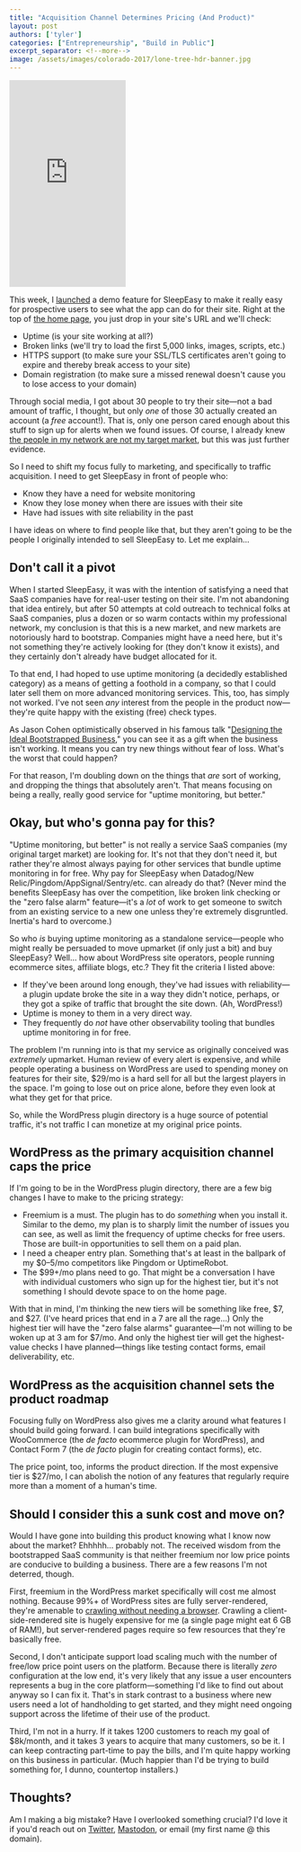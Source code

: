 ```yaml
---
title: "Acquisition Channel Determines Pricing (And Product)"
layout: post
authors: ['tyler']
categories: ["Entrepreneurship", "Build in Public"]
excerpt_separator: <!--more-->
image: /assets/images/colorado-2017/lone-tree-hdr-banner.jpg
---
```


<iframe
 width="207"
 height="368"
 src="https://www.youtube.com/embed/1-iigCRrHxk?autoplay=1&loop=1&rel=0"
 title="SleepEasy demo video"
 class="float-right ml-8 mb-2"
 frameborder="0"
 allow="accelerometer; autoplay; clipboard-write; encrypted-media; gyroscope; picture-in-picture"
 allowfullscreen>
</iframe>

This week, I [launched](https://x.com/TylerAYoung/status/1742944121663139877) a demo feature for SleepEasy to make it really easy for prospective users to see what the app can do for their site. Right at the top of [the home page](https://www.sleepeasy.app), you just drop in your site's URL and we'll check:

- Uptime (is your site working at all?)
- Broken links (we'll try to load the first 5,000 links, images, scripts, etc.)
- HTTPS support (to make sure your SSL/TLS certificates aren't going to expire and thereby break access to your site)
- Domain registration (to make sure a missed renewal doesn't cause you to lose access to your domain)

Through social media, I got about 30 people to try their site—not a bad amount of traffic, I thought, but only _one_ of those 30 actually created an account (a _free_ account!). That is, only one person cared enough about this stuff to sign up for alerts when we found issues. Of course, I already knew [the people in my network are not my target market](/2023/12/09/early-access-launch/), but this was just further evidence.

So I need to shift my focus fully to marketing, and specifically to traffic acquisition. I need to get SleepEasy in front of people who:

- Know they have a need for website monitoring
- Know they lose money when there are issues with their site
- Have had issues with site reliability in the past

I have ideas on where to find people like that, but they aren't going to be the people I originally intended to sell SleepEasy to. Let me explain...

<!--more-->

## Don't call it a pivot

When I started SleepEasy, it was with the intention of satisfying a need that SaaS companies have for real-user testing on their site. I'm not abandoning that idea entirely, but after 50 attempts at cold outreach to technical folks at SaaS companies, plus a dozen or so warm contacts within my professional network, my conclusion is that this is a new market, and new markets are notoriously hard to bootstrap. Companies might have a need here, but it's not something they're actively looking for (they don't know it exists), and they certainly don't already have budget allocated for it.

To that end, I had hoped to use uptime monitoring (a decidedly established category) as a means of getting a foothold in a company, so that I could later sell them on more advanced monitoring services. This, too, has simply not worked. I've not seen _any_ interest from the people in the product now—they're quite happy with the existing (free) check types.

As Jason Cohen optimistically observed in his famous talk "[Designing the Ideal Bootstrapped Business](https://www.youtube.com/watch?v=otbnC2zE2rw)," you can see it as a gift when the business isn't working. It means you can try new things without fear of loss. What's the worst that could happen?

For that reason, I'm doubling down on the things that _are_ sort of working, and dropping the things that absolutely aren't. That means focusing on being a really, really good service for "uptime monitoring, but better."

## Okay, but who's gonna pay for this?

"Uptime monitoring, but better" is not really a service SaaS companies (my original target market) are looking for. It's not that they don't need it, but rather they're almost always paying for other services that bundle uptime monitoring in for free. Why pay for SleepEasy when Datadog/New Relic/Pingdom/AppSignal/Sentry/etc. can already do that? (Never mind the benefits SleepEasy has over the competition, like broken link checking or the "zero false alarm" feature—it's a *lot* of work to get someone to switch from an existing service to a new one unless they're extremely disgruntled. Inertia's hard to overcome.)

So who _is_ buying uptime monitoring as a standalone service—people who might really be persuaded to move upmarket (if only just a bit) and buy SleepEasy? Well... how about WordPress site operators, people running ecommerce sites, affiliate blogs, etc.? They fit the criteria I listed above:

- If they've been around long enough, they've had issues with reliability—a plugin update broke the site in a way they didn't notice, perhaps, or they got a spike of traffic that brought the site down. (Ah, WordPress!)
- Uptime is money to them in a very direct way.
- They frequently do _not_ have other observability tooling that bundles uptime monitoring in for free.

The problem I'm running into is that my service as originally conceived was _extremely_ upmarket. Human review of every alert is expensive, and while people operating a business on WordPress are used to spending money on features for their site, $29/mo is a hard sell for all but the largest players in the space. I'm going to lose out on price alone, before they even look at what they get for that price.

So, while the WordPress plugin directory is a huge source of potential traffic, it's not traffic I can monetize at my original price points.

## WordPress as the primary acquisition channel caps the price

If I'm going to be in the WordPress plugin directory, there are a few big changes I have to make to the pricing strategy:

- Freemium is a must. The plugin has to do _something_ when you install it. Similar to the demo, my plan is to sharply limit the number of issues you can see, as well as limit the frequency of uptime checks for free users. Those are built-in opportunities to sell them on a paid plan.
- I need a cheaper entry plan. Something that's at least in the ballpark of my $0–5/mo competitors like Pingdom or UptimeRobot.
- The $99+/mo plans need to go. That might be a conversation I have with individual customers who sign up for the highest tier, but it's not something I should devote space to on the home page.

With that in mind, I'm thinking the new tiers will be something like free, $7, and $27. (I've heard prices that end in a 7 are all the rage...) Only the highest tier will have the "zero false alarms" guarantee—I'm not willing to be woken up at 3 am for $7/mo. And only the highest tier will get the highest-value checks I have planned—things like testing contact forms, email deliverability, etc.

## WordPress as the acquisition channel sets the product roadmap

Focusing fully on WordPress also gives me a clarity around what features I should build going forward. I can build integrations specifically with WooCommerce (the _de facto_ ecommerce plugin for WordPress), and Contact Form 7 (the _de facto_ plugin for creating contact forms), etc.

The price point, too, informs the product direction. If the most expensive tier is $27/mo, I can abolish the notion of any features that regularly require more than a moment of a human's time.

## Should I consider this a sunk cost and move on?

Would I have gone into building this product knowing what I know now about the market? Ehhhhh... probably not. The received wisdom from the bootstrapped SaaS community is that neither freemium nor low price points are conducive to building a business. There are a few reasons I'm not deterred, though.

First, freemium in the WordPress market specifically will cost me almost nothing. Because 99%+ of WordPress sites are fully server-rendered, they're amenable to [crawling without needing a browser](/2023/12/31/reliable-web-scraping/). Crawling a client-side-rendered site is hugely expensive for me (a single page might eat 6 GB of RAM!), but server-rendered pages require so few resources that they're basically free.

Second, I don't anticipate support load scaling much with the number of free/low price point users on the platform. Because there is literally _zero_ configuration at the low end, it's very likely that any issue a user encounters represents a bug in the core platform—something I'd like to find out about anyway so I can fix it. That's in stark contrast to a business where new users need a lot of handholding to get started, and they might need ongoing support across the lifetime of their use of the product.

Third, I'm not in a hurry. If it takes 1200 customers to reach my goal of $8k/month, and it takes 3 years to acquire that many customers, so be it. I can keep contracting part-time to pay the bills, and I'm quite happy working on this business in particular. (Much happier than I'd be trying to build something for, I dunno, countertop installers.)

## Thoughts?

Am I making a big mistake? Have I overlooked something crucial? I'd love it if you'd reach out on [Twitter](https://twitter.com/TylerAYoung), [Mastodon](https://fosstodon.org/@tylerayoung), or email (my first name @ this domain).
